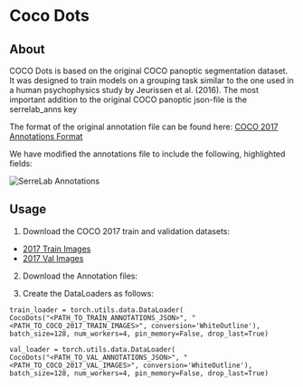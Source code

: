 # Coco Dots

## About
COCO Dots is based on the original COCO panoptic segmentation dataset. It was designed to train models on a grouping task similar to the one used in a human psychophysics study by Jeurissen et al. (2016). The most important addition to the original COCO panoptic json-file is the serrelab_anns key

The format of the original annotation file can be found here: [COCO 2017 Annotations Format](https://cocodataset.org/#format-data)

We have modified the annotations file to include the following, highlighted fields:

![SerreLab Annotations](https://ibb.co/HrcFB8F)

## Usage
1. Download the COCO 2017 train and validation datasets:
  -  [2017 Train Images](http://images.cocodataset.org/zips/train2017.zip)
  -  [2017 Val Images](http://images.cocodataset.org/zips/val2017.zip)

2. Download the Annotation files:

3. Create the DataLoaders as follows:
  ```
  train_loader = torch.utils.data.DataLoader(
  CocoDots("<PATH_TO_TRAIN_ANNOTATIONS_JSON>", "<PATH_TO_COCO_2017_TRAIN_IMAGES>", conversion='WhiteOutline'),
  batch_size=128, num_workers=4, pin_memory=False, drop_last=True)

  val_loader = torch.utils.data.DataLoader(
  CocoDots("<PATH_TO_VAL_ANNOTATIONS_JSON>", "<PATH_TO_COCO_2017_VAL_IMAGES>", conversion='WhiteOutline'),
  batch_size=128, num_workers=4, pin_memory=False, drop_last=True)
  ```
  
